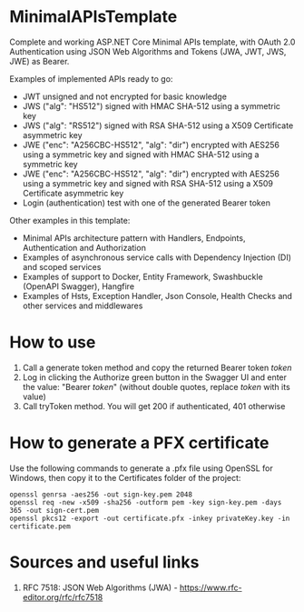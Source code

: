 # MinimalAPIsTemplate
Complete and working ASP.NET Core Minimal APIs template, with OAuth 2.0 Authentication using JSON Web Algorithms and Tokens (JWA, JWT, JWS, JWE) as Bearer.  
  
Examples of implemented APIs ready to go:  
- JWT unsigned and not encrypted for basic knowledge  
- JWS ("alg": "HS512") signed with HMAC SHA-512 using a symmetric key  
- JWS ("alg": "RS512") signed with RSA SHA-512 using a X509 Certificate asymmetric key  
- JWE ("enc": "A256CBC-HS512", "alg": "dir") encrypted with AES256 using a symmetric key and signed with HMAC SHA-512 using a symmetric key  
- JWE ("enc": "A256CBC-HS512", "alg": "dir") encrypted with AES256 using a symmetric key and signed with RSA SHA-512 using a X509 Certificate asymmetric key  
- Login (authentication) test with one of the generated Bearer token  

Other examples in this template:  
- Minimal APIs architecture pattern with Handlers, Endpoints, Authentication and Authorization  
- Examples of asynchronous service calls with Dependency Injection (DI) and scoped services  
- Examples of support to Docker, Entity Framework, Swashbuckle (OpenAPI Swagger), Hangfire  
- Examples of Hsts, Exception Handler, Json Console, Health Checks and other services and middlewares  
  
# How to use
1. Call a generate token method and copy the returned Bearer token *token*  
2. Log in clicking the Authorize green button in the Swagger UI and enter the value: "Bearer *token*" (without double quotes, replace *token* with its value)  
3. Call tryToken method. You will get 200 if authenticated, 401 otherwise  

# How to generate a PFX certificate
Use the following commands to generate a .pfx file using OpenSSL for Windows, then copy it to the Certificates folder of the project:  
```
openssl genrsa -aes256 -out sign-key.pem 2048  
openssl req -new -x509 -sha256 -outform pem -key sign-key.pem -days 365 -out sign-cert.pem  
openssl pkcs12 -export -out certificate.pfx -inkey privateKey.key -in certificate.pem  
```

# Sources and useful links
1. RFC 7518: JSON Web Algorithms (JWA) - https://www.rfc-editor.org/rfc/rfc7518  
